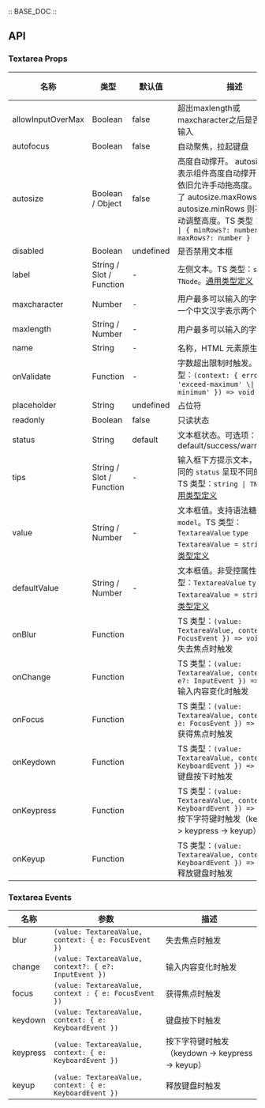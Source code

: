 :: BASE_DOC ::

## API

### Textarea Props

名称 | 类型 | 默认值 | 描述 | 必传
-- | -- | -- | -- | --
allowInputOverMax | Boolean | false | 超出maxlength或maxcharacter之后是否还允许输入 | N
autofocus | Boolean | false | 自动聚焦，拉起键盘 | N
autosize | Boolean / Object | false | 高度自动撑开。 autosize = true 表示组件高度自动撑开，同时，依旧允许手动拖高度。如果设置了 autosize.maxRows 或者 autosize.minRows 则不允许手动调整高度。TS 类型：`boolean \| { minRows?: number; maxRows?: number }` | N
disabled | Boolean | undefined | 是否禁用文本框 | N
label | String / Slot / Function | - | 左侧文本。TS 类型：`string \| TNode`。[通用类型定义](https://github.com/Tencent/tdesign-vue/blob/develop/src/common.ts) | N
maxcharacter | Number | - | 用户最多可以输入的字符个数，一个中文汉字表示两个字符长度 | N
maxlength | String / Number | - | 用户最多可以输入的字符个数 | N
name | String | - | 名称，HTML 元素原生属性 | N
onValidate | Function | - | 字数超出限制时触发。TS 类型：`(context: { error?: 'exceed-maximum' \\| 'below-minimum' }) => void` | N
placeholder | String | undefined | 占位符 | N
readonly | Boolean | false | 只读状态 | N
status | String | default | 文本框状态。可选项：default/success/warning/error | N
tips | String / Slot / Function | - | 输入框下方提示文本，会根据不同的 `status` 呈现不同的样式。TS 类型：`string \| TNode`。[通用类型定义](https://github.com/Tencent/tdesign-vue/blob/develop/src/common.ts) | N
value | String / Number | - | 文本框值。支持语法糖 `v-model`。TS 类型：`TextareaValue` `type TextareaValue = string`。[详细类型定义](https://github.com/Tencent/tdesign-vue/tree/develop/src/textarea/type.ts) | N
defaultValue | String / Number | - | 文本框值。非受控属性。TS 类型：`TextareaValue` `type TextareaValue = string`。[详细类型定义](https://github.com/Tencent/tdesign-vue/tree/develop/src/textarea/type.ts) | N
onBlur | Function |  | TS 类型：`(value: TextareaValue, context: { e: FocusEvent }) => void`<br/>失去焦点时触发 | N
onChange | Function |  | TS 类型：`(value: TextareaValue, context?: { e?: InputEvent }) => void`<br/>输入内容变化时触发 | N
onFocus | Function |  | TS 类型：`(value: TextareaValue, context : { e: FocusEvent }) => void`<br/>获得焦点时触发 | N
onKeydown | Function |  | TS 类型：`(value: TextareaValue, context: { e: KeyboardEvent }) => void`<br/>键盘按下时触发 | N
onKeypress | Function |  | TS 类型：`(value: TextareaValue, context: { e: KeyboardEvent }) => void`<br/>按下字符键时触发（keydown -> keypress -> keyup） | N
onKeyup | Function |  | TS 类型：`(value: TextareaValue, context: { e: KeyboardEvent }) => void`<br/>释放键盘时触发 | N

### Textarea Events

名称 | 参数 | 描述
-- | -- | --
blur | `(value: TextareaValue, context: { e: FocusEvent })` | 失去焦点时触发
change | `(value: TextareaValue, context?: { e?: InputEvent })` | 输入内容变化时触发
focus | `(value: TextareaValue, context : { e: FocusEvent })` | 获得焦点时触发
keydown | `(value: TextareaValue, context: { e: KeyboardEvent })` | 键盘按下时触发
keypress | `(value: TextareaValue, context: { e: KeyboardEvent })` | 按下字符键时触发（keydown -> keypress -> keyup）
keyup | `(value: TextareaValue, context: { e: KeyboardEvent })` | 释放键盘时触发
